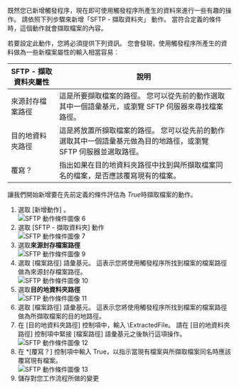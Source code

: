 既然您已新增觸發程序，現在即可使用觸發程序所產生的資料來進行一些有趣的操作。 請依照下列步驟來新增「SFTP - 擷取資料夾」  動作。 當符合定義的條件時，這個動作就會擷取檔案的內容。 

若要設定此動作，您將必須提供下列資訊。 您會發現，使用觸發程序所產生的資料做為一些新檔案屬性的輸入相當容易︰

| SFTP - 擷取資料夾屬性 | 說明 |
| --- | --- |
| 來源封存檔案路徑 |這是所要擷取檔案的路徑。 您可以從先前的動作選取其中一個語彙基元，或瀏覽 SFTP 伺服器來尋找檔案路徑。 |
| 目的地資料夾路徑 |這是將放置所擷取檔案的路徑。 您可以從先前的動作選取其中一個語彙基元做為目的地路徑，或瀏覽 SFTP 伺服器並選取路徑。 |
| 覆寫？ |指出如果在目的地資料夾路徑中找到與所擷取檔案同名的檔案，是否應該覆寫現有的檔案。 |

讓我們開始新增要在先前定義的條件評估為 *True*時擷取檔案的動作。 

1. 選取 [新增動作] 。        
   ![SFTP 動作條件圖像 6](./media/connectors-create-api-sftp/condition-6.png)   
2. 選取 [SFTP - 擷取資料夾] 動作      
   ![SFTP 動作條件圖像 7](./media/connectors-create-api-sftp/condition-7.png)   
3. 選取**來源封存檔案路徑**              
   ![SFTP 動作條件圖像 9](./media/connectors-create-api-sftp/condition-9.png)   
4. 選取 [檔案路徑]  語彙基元。 這表示您將使用觸發程序所找到檔案的檔案路徑做為來源封存檔案路徑。           
   ![SFTP 動作條件圖像 10](./media/connectors-create-api-sftp/condition-10.png)   
5. 選取**目的地資料夾路徑**           
   ![SFTP 動作條件圖像 11](./media/connectors-create-api-sftp/condition-11.png)   
6. 選取 [檔案路徑]  語彙基元。 這表示您將使用觸發程序所找到檔案的檔案路徑做為所擷取檔案的目的地路徑。   
7. 在 [目的地資料夾路徑] 控制項中，輸入 \ExtractedFile。 請在 [目的地資料夾路徑] 控制項中緊接 [檔案路徑] 語彙基元之後執行這項操作。         
   ![SFTP 動作條件圖像 12](./media/connectors-create-api-sftp/condition-12.png)   
8. 在 *[覆寫？] 控制項中輸入 True，以指示當現有檔案與所擷取檔案同名時應該覆寫現有檔案。      
   ![SFTP 動作條件圖像 13](./media/connectors-create-api-sftp/condition-13.png)   
9. 儲存對您工作流程所做的變更  

